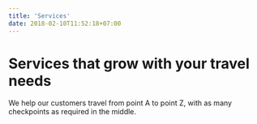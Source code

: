 ```yaml
---
title: 'Services'
date: 2018-02-10T11:52:18+07:00
---
```


# Services that grow with your travel needs

We help our customers travel from point A to point Z, with as many checkpoints as required in the middle.
